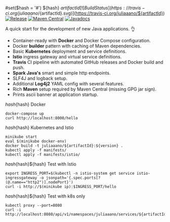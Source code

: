 #set($hash = '#')
${hash} ${artifactId}
[![Build Status](https://travis-ci.org/juliaaano/${artifactId}.svg)](https://travis-ci.org/juliaaano/${artifactId})
[![Release](https://img.shields.io/github/release/juliaaano/${artifactId}.svg)](https://github.com/juliaaano/${artifactId}/releases/latest)
[![Maven Central](https://img.shields.io/maven-central/v/${groupId}/${artifactId}.svg)](https://maven-badges.herokuapp.com/maven-central/${groupId}/${artifactId})
[![Javadocs](http://www.javadoc.io/badge/${groupId}/${artifactId}.svg?color=blue)](http://www.javadoc.io/doc/${groupId}/${artifactId})

A quick start for the development of new Java applications. :ok_hand:

* Container-ready with **Docker** and Docker Compose configuration.
* Docker **builder** pattern with caching of Maven dependencies.
* Basic **Kubernetes** deployment and service definitions.
* **Istio** ingress gateway and virtual service definitions.
* **Travis** CI pipeline with automated GitHub releases and Docker build and push.
* **Spark Java's** smart and simple http endpoints.
* SLF4J and logback setup.
* Additional **Log4j2** YAML config with several features.
* Rich **Maven** setup required by Maven Central (missing GPG jar sign).
* Prints ascii banner at application startup.

${hash}${hash} Docker
```
docker-compose up
curl http://localhost:8000/hello
```

${hash}${hash} Kubernetes and Istio
```
minikube start
eval $(minikube docker-env)
docker build -t juliaaano/${artifactId}:${version} .
kubectl apply -f manifests/
kubectl apply -f manifests/istio/
```

${hash}${hash}${hash} Test with Istio
```
export INGRESS_PORT=$(kubectl -n istio-system get service istio-ingressgateway -o jsonpath='{.spec.ports[?(@.name=="http2")].nodePort}')
curl -i http://$(minikube ip):$INGRESS_PORT/hello
```

${hash}${hash}${hash} Test with k8s only
```
kubectl proxy --port=8080
curl -i http://localhost:8080/api/v1/namespaces/juliaaano/services/${artifactId}:http/proxy/hello
```
